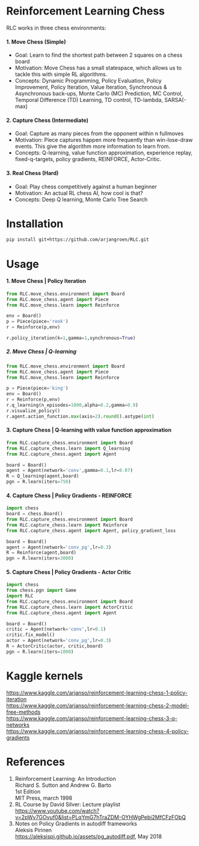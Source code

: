 
# Reinforcement Learning Chess




RLC works in three chess environments:

#### 1. Move Chess (Simple)
- Goal: Learn to find the shortest path between 2 squares on a chess board  
- Motivation: Move Chess has a small statespace, which allows us to tackle this with simple RL algorithms.
- Concepts: Dynamic Programming, Policy Evaluation, Policy Improvement, Policy Iteration, Value Iteration, Synchronous & Asynchronous back-ups, Monte Carlo (MC) Prediction, MC Control, Temporal Difference (TD) Learning, TD control, TD-lambda, SARSA(-max)

#### 2. Capture Chess (Intermediate)
- Goal: Capture as many pieces from the opponent within n fullmoves
- Motivation: Piece captures happen more frequently than win-lose-draw events. This give the algorithm more information to learn from.
- Concepts: Q-learning, value function approximation, experience replay, fixed-q-targets, policy gradients, REINFORCE, Actor-Critic.


#### 3. Real Chess (Hard)
- Goal: Play chess competitively against a human beginner
- Motivation: An actual RL chess AI, how cool is that?
- Concepts: Deep Q learning, Monte Carlo Tree Search 


# Installation
```bash
pip install git+https://github.com/arjangroen/RLC.git
```
    
# Usage
    
#### 1. Move Chess | Policy Iteration

```python
from RLC.move_chess.environment import Board
from RLC.move_chess.agent import Piece
from RLC.move_chess.learn import Reinforce

env = Board()
p = Piece(piece='rook')
r = Reinforce(p,env)

r.policy_iteration(k=1,gamma=1,synchronous=True)
```

##### 2. Move Chess | Q-learning

```python
from RLC.move_chess.environment import Board
from RLC.move_chess.agent import Piece
from RLC.move_chess.learn import Reinforce

p = Piece(piece='king')
env = Board()
r = Reinforce(p,env)
r.q_learning(n_episodes=1000,alpha=0.2,gamma=0.9)
r.visualize_policy()
r.agent.action_function.max(axis=2).round().astype(int)
```

#### 3. Capture Chess | Q-learning with value function approximation
```python
from RLC.capture_chess.environment import Board
from RLC.capture_chess.learn import Q_learning
from RLC.capture_chess.agent import Agent

board = Board()
agent = Agent(network='conv',gamma=0.1,lr=0.07)
R = Q_learning(agent,board)
pgn = R.learn(iters=750)
```

#### 4. Capture Chess | Policy Gradients - REINFORCE
```python
import chess
board = chess.Board()
from RLC.capture_chess.environment import Board
from RLC.capture_chess.learn import Reinforce
from RLC.capture_chess.agent import Agent, policy_gradient_loss

board = Board()
agent = Agent(network='conv_pg',lr=0.3)
R = Reinforce(agent,board)
pgn = R.learn(iters=3000)

```

#### 5. Capture Chess | Policy Gradients - Actor Critic
```python
import chess
from chess.pgn import Game
import RLC
from RLC.capture_chess.environment import Board
from RLC.capture_chess.learn import ActorCritic
from RLC.capture_chess.agent import Agent

board = Board()
critic = Agent(network='conv',lr=0.1)
critic.fix_model()
actor = Agent(network='conv_pg',lr=0.3)
R = ActorCritic(actor, critic,board)
pgn = R.learn(iters=1000)

```

# Kaggle kernels
https://www.kaggle.com/arjanso/reinforcement-learning-chess-1-policy-iteration  
https://www.kaggle.com/arjanso/reinforcement-learning-chess-2-model-free-methods  
https://www.kaggle.com/arjanso/reinforcement-learning-chess-3-q-networks  
https://www.kaggle.com/arjanso/reinforcement-learning-chess-4-policy-gradients  
  
# References

1. Reinforcement Learning: An Introduction  
   Richard S. Sutton and Andrew G. Barto  
   1st Edition  
   MIT Press, march 1998
2. RL Course by David Silver: Lecture playlist  
   https://www.youtube.com/watch?v=2pWv7GOvuf0&list=PLqYmG7hTraZDM-OYHWgPebj2MfCFzFObQ
3. Notes on Policy Gradients in autodiff frameworks  
   Aleksis Pirinen  
   https://aleksispi.github.io/assets/pg_autodiff.pdf, May 2018 
